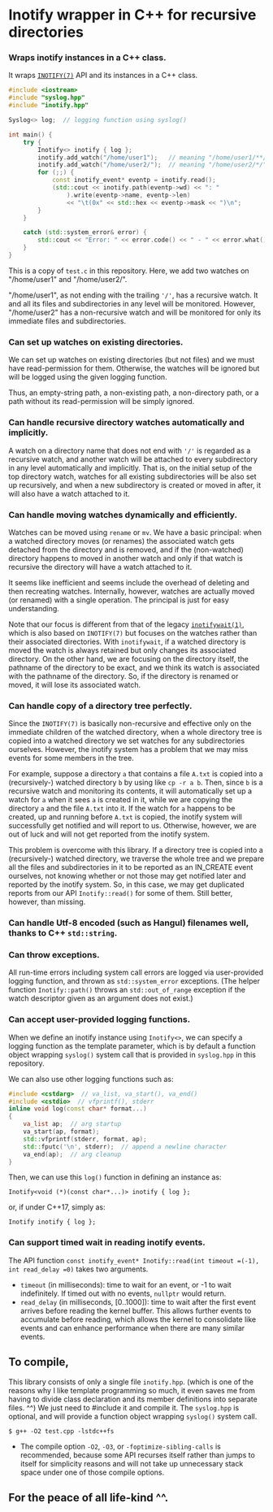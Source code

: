# Inotify wrapper in C++ for recursive directories

<Working on...>

### Wraps inotify instances in a C++ class.

It wraps [`INOTIFY(7)`](http://man7.org/linux/man-pages/man7/inotify.7.html) API and its instances in a C++ class.
```cpp
#include <iostream>
#include "syslog.hpp"
#include "inotify.hpp"

Syslog<> log;  // logging function using syslog()

int main() {
    try {
        Inotify<> inotify { log };
        inotify.add_watch("/home/user1");   // meaning "/home/user1/**/"
        inotify.add_watch("/home/user2/");  // meaning "/home/user2/*/"
        for (;;) {
            const inotify_event* eventp = inotify.read();
            (std::cout << inotify.path(eventp->wd) << ": "
                ).write(eventp->name, eventp->len)
                << "\t(0x" << std::hex << eventp->mask << ")\n";
        }
    }

    catch (std::system_error& error) {
        std::cout << "Error: " << error.code() << " - " << error.what() << '\n';
    }
}
```
This is a copy of `test.c` in this repository. Here, we add two watches on "/home/user1" and "/home/user2/".

"/home/user1", as not ending with the trailing `'/'`, has a recursive watch. It and all its files and subdirectories in any level will be monitored. However, "/home/user2" has a non-recursive watch and will be monitored for only its immediate files and subdirectories.

### Can set up watches on existing directories.

We can set up watches on existing directories (but not files) and we must have read-permission for them. Otherwise, the watches will be ignored but will be logged using the given logging function.

Thus, an empty-string path, a non-existing path, a non-directory path, or a path without its read-permission will be simply ignored.

### Can handle recursive directory watches automatically and implicitly.

A watch on a directory name that does not end with `'/'` is regarded as a recursive watch, and another watch will be attached to every subdirectory in any level automatically and implicitly. That is, on the initial setup of the top directory watch, watches for all existing subdirectories will be also set up recursively, and when a new subdirectory is created or moved in after, it will also have a watch attached to it.

### Can handle moving watches dynamically and efficiently.

Watches can be moved using `rename` or `mv`. We have a basic principal: when a watched directory moves (or renames) the associated watch gets detached from the directory and is removed, and if the (non-watched) directory happens to moved in another watch and only if that watch is recursive the directory will have a watch attached to it.

It seems like inefficient and seems include the overhead of deleting and then recreating watches. Internally, however, watches are actually moved (or renamed) with a single operation. The principal is just for easy understanding.

Note that our focus is different from that of the legacy [`inotifywait(1)`](https://linux.die.net/man/1/inotifywait), which is also based on `INOTIFY(7)` but focuses on the watches rather than their associated directories. With `inotifywait`, if a watched directory is moved the watch is always retained but only changes its associated directory. On the other hand, we are focusing on the directory itself, the pathname of the directory to be exact, and we think its watch is associated with the pathname of the directory. So, if the directory is renamed or moved, it will lose its associated watch.

### Can handle copy of a directory tree perfectly.

Since the `INOTIFY(7)` is basically non-recursive and effective only on the immediate children of the watched directory, when a whole directory tree is copied into a watched directory we set watches for any subdirectories ourselves. However, the inotify system has a problem that we may miss events for some members in the tree.

For example, suppose a directory `a` that contains a file `A.txt` is copied into a (recursively-) watched directory `b` by using like `cp -r a b`. Then, since `b` is a recursive watch and monitoring its contents, it will automatically set up a watch for `a` when it sees `a` is created in it, while we are copying the directory `a` and the file `A.txt` into it. If the watch for `a` happens to be created, up and running before `A.txt` is copied, the inotify system will successfully get notified and will report to us. Otherwise, however, we are out of luck and will not get reported from the inotify system.

This problem is overcome with this library. If a directory tree is copied into a (recursively-) watched directory, we traverse the whole tree and we prepare all the files and subdirectories in it to be reported as an IN_CREATE event ourselves, not knowing whether or not those may get notified later and reported by the inotify system. So, in this case, we may get duplicated reports from our API `Inotify::read()` for some of them. Still better, however, than missing.

### Can handle Utf-8 encoded (such as Hangul) filenames well, thanks to C++ `std::string`.

### Can throw exceptions.

All run-time errors including system call errors are logged via user-provided logging function, and thrown as `std::system_error` exceptions. (The helper function `Inotify::path()` throws an `std::out_of_range` exception if the watch descriptor given as an argument does not exist.)

### Can accept user-provided logging functions.

When we define an inotify instance using `Inotify<>`, we can specify a logging function as the template parameter, which is by default a function object wrapping `syslog()` system call that is provided in `syslog.hpp` in this repository.

We can also use other logging functions such as:
```cpp
#include <cstdarg>  // va_list, va_start(), va_end()
#include <cstdio>  // vfprintf(), stderr
inline void log(const char* format...)
{
    va_list ap;  // arg startup
    va_start(ap, format);
    std::vfprintf(stderr, format, ap);
    std::fputc('\n', stderr);  // append a newline character
    va_end(ap);  // arg cleanup
}
```

Then, we can use this `log()` function in defining an instance as:

`Inotify<void (*)(const char*...)> inotify { log };`

or, if under C++17, simply as:

`Inotify inotify { log };`

### Can support timed wait in reading inotify events.

The API function `const inotify_event* Inotify::read(int timeout =(-1), int read_delay =0)` takes two arguments.

- `timeout` (in milliseconds): time to wait for an event, or -1 to wait indefinitely. If timed out with no events, `nullptr` would return.
- `read_delay` (in milliseconds, \[0..1000\]): time to wait after the first event arrives before reading the kernel buffer. This allows further events to accumulate before reading, which allows the kernel to consolidate like events and can enhance performance when there are many similar events.

## To compile,

This library consists of only a single file `inotify.hpp`. (which is one of the reasons why I like template programming so much, it even saves me from having to divide class declaration and its member definitions into separate files. ^^) We just need to #include it and compile it. The `syslog.hpp` is optional, and will provide a function object wrapping `syslog()` system call.

```
$ g++ -O2 test.cpp -lstdc++fs
```

- The compile option `-O2`, `-O3`, or `-foptimize-sibling-calls` is recommended, because some API recurses itself rather than jumps to itself for simplicity reasons and will not take up unnecessary stack space under one of those compile options.

## For the peace of all life-kind ^^.
